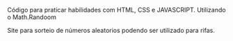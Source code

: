 <p>Código para praticar habilidades com HTML, CSS e JAVASCRIPT. Utilizando o Math.Randoom</p>
<p>Site para sorteio de números aleatorios podendo ser utilizado para rifas.</p>
